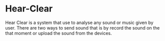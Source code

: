 # Hear-Clear
Hear Clear is a system that use to analyse any sound or music given by user. There are two ways to send sound that is by record the sound on the that moment or upload the sound from the devices.
